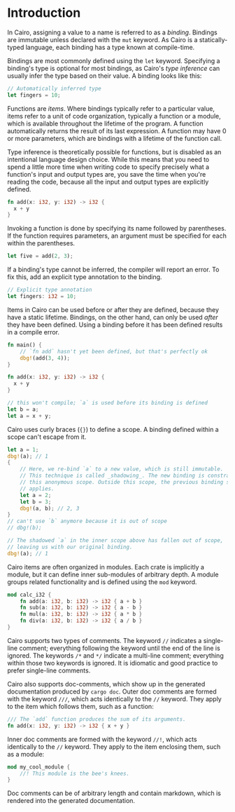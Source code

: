 # Introduction

In Cairo, assigning a value to a name is referred to as a _binding_. Bindings
are immutable unless declared with the `mut` keyword. As Cairo is a
statically-typed language, each binding has a type known at compile-time.

Bindings are most commonly defined using the `let` keyword. Specifying a
binding's type is optional for most bindings, as Cairo's _type inference_
can usually infer the type based on their value. A binding looks like this:

```rust
// Automatically inferred type
let fingers = 10;
```

Functions are _items_. Where bindings typically refer to a particular value,
items refer to a unit of code organization, typically a function or a module,
which is available throughout the lifetime of the program. A function
automatically returns the result of its last expression. A function may have 0
or more parameters, which are bindings with a lifetime of the function call.

Type inference is theoretically possible for functions, but is disabled as an
intentional language design choice. While this means that you need to spend a
little more time when writing code to specify precisely what a function's input
and output types are, you save the time when you're reading the code, because
all the input and output types are explicitly defined.

```rust
fn add(x: i32, y: i32) -> i32 {
  x + y
}
```

Invoking a function is done by specifying its name followed by parentheses.
If the function requires parameters, an argument must be specified for each
within the parentheses.

```rust
let five = add(2, 3);
```

If a binding's type cannot be inferred, the compiler will report an error. To
fix this, add an explicit type annotation to the binding.

```rust
// Explicit type annotation
let fingers: i32 = 10;
```

Items in Cairo can be used before or after they are defined, because they have
a static lifetime. Bindings, on the other hand, can only be used _after_ they
have been defined. Using a binding before it has been defined results in a
compile error.

```rust
fn main() {
    // `fn add` hasn't yet been defined, but that's perfectly ok
    dbg!(add(3, 4));
}

fn add(x: i32, y: i32) -> i32 {
  x + y
}
```

```rust
// this won't compile; `a` is used before its binding is defined
let b = a;
let a = x + y;
```

Cairo uses curly braces (`{}`) to define a scope. A binding defined within a
scope can't escape from it.

```rust
let a = 1;
dbg!(a); // 1
{
    // Here, we re-bind `a` to a new value, which is still immutable.
    // This technique is called _shadowing_. The new binding is constrained to
    // this anonymous scope. Outside this scope, the previous binding still
    // applies.
    let a = 2;
    let b = 3;
    dbg!(a, b); // 2, 3
}
// can't use `b` anymore because it is out of scope
// dbg!(b);

// The shadowed `a` in the inner scope above has fallen out of scope,
// leaving us with our original binding.
dbg!(a); // 1
```

Cairo items are often organized in modules. Each crate is implicitly a module,
but it can define inner sub-modules of arbitrary depth. A module groups related
functionality and is defined using the `mod` keyword.

```rust
mod calc_i32 {
    fn add(a: i32, b: i32) -> i32 { a + b }
    fn sub(a: i32, b: i32) -> i32 { a - b }
    fn mul(a: i32, b: i32) -> i32 { a * b }
    fn div(a: i32, b: i32) -> i32 { a / b }
}
```

Cairo supports two types of comments. The keyword `//` indicates a single-line
comment; everything following the keyword until the end of the line is ignored.
The keywords `/*` and `*/` indicate a multi-line comment; everything within
those two keywords is ignored. It is idiomatic and good practice to prefer
single-line comments.

Cairo also supports doc-comments, which show up in the generated documentation
produced by `cargo doc`. Outer doc comments are formed with the keyword `///`,
which acts identically to the `//` keyword. They apply to the item which
follows them, such as a function:

```rust
/// The `add` function produces the sum of its arguments.
fn add(x: i32, y: i32) -> i32 { x + y }
```

Inner doc comments are formed with the keyword `//!`, which acts identically to
the `//` keyword. They apply to the item enclosing them, such as a module:

```rust
mod my_cool_module {
    //! This module is the bee's knees.
}
```

Doc comments can be of arbitrary length and contain markdown, which is rendered
into the generated documentation.
